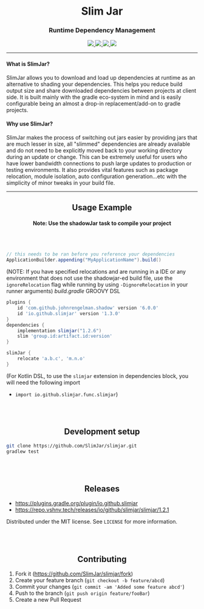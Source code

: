 <h1 align="center">Slim Jar</h1>
<h3 align="center">Runtime Dependency Management</h3>
  <div align="center">
    <a href="https://github.com/SlimJar/slimjar/">
        <img src="https://img.shields.io/github/license/SlimJar/slimjar">
    </a>
    <a href="https://github.com/SlimJar/slimjar/actions/workflows/gradle.yml">
        <img src="https://github.com/SlimJar/slimjar/actions/workflows/gradle.yml/badge.svg">
    </a>
    <a href="https://plugins.gradle.org/plugin/io.github.slimjar">
        <img src="https://img.shields.io/maven-metadata/v.svg?label=gradle-plugin&metadataUrl=https%3A%2F%2Fplugins.gradle.org%2Fm2%2Fio%2Fgithub%2Fslimjar%2Fio.github.slimjar.gradle.plugin%2Fmaven-metadata.xml">
    </a>
    <a href="https://repo.vshnv.tech/releases/io/github/slimjar/slimjar">
        <img src="https://img.shields.io/maven-metadata/v.svg?label=maven&metadataUrl=https%3A%2F%2Frepo.vshnv.tech%2Fio%2Fgithub%2Fslimjar%2Fslimjar%2Fmaven-metadata.xml">
    </a>
  </div>

<hr>

<h4>What is SlimJar?</h4>

SlimJar allows you to download and load up dependencies at runtime as an alternative to shading your dependencies. This
helps you reduce build output size and share downloaded dependencies between projects at client side. It is built mainly
with the gradle eco-system in mind and is easily configurable being an almost a drop-in replacement/add-on to gradle
projects.

<h4>Why use SlimJar?</h4>

SlimJar makes the process of switching out jars easier by providing jars that are much lesser in size, all "slimmed"
dependencies are already available and do not need to be explicitly moved back to your working directory during an
update or change. This can be extremely useful for users who have lower bandwidth connections to push large updates to
production or testing environments. It also provides vital features such as package relocation, module isolation, auto
configuration generation...etc with the simplicity of minor tweaks in your build file.

<hr>

<h2 align="center">Usage Example</h2>
<h4 align="center">Note: Use the shadowJar task to compile your project</h4>
<br><br>

```java
// this needs to be ran before you reference your dependencies
ApplicationBuilder.appending("MyApplicationName").build()
```

(NOTE: If you have specified relocations and are running in a IDE or any environment that does not use the shadowjar-ed
build file, use the `ignoreRelocation` flag while running by using `-DignoreRelocation` in your runner arguments)
*build.gradle* GROOVY DSL

```groovy
plugins {
    id 'com.github.johnrengelman.shadow' version '6.0.0'
    id 'io.github.slimjar' version '1.3.0'
}
dependencies {
    implementation slimjar("1.2.6")
    slim 'group.id:artifact.id:version'
}

slimJar {
    relocate 'a.b.c', 'm.n.o'
}
```

(For Kotlin DSL, to use the `slimjar` extension in dependencies block, you will need the following import
- `import io.github.slimjar.func.slimjar`)

<br>
<br>
<h2 align="center">Development setup</h2>

```sh
git clone https://github.com/SlimJar/slimjar.git
gradlew test
```

<br>
<br>
<h2 align="center">Releases</h2>

* https://plugins.gradle.org/plugin/io.github.slimjar
* https://repo.vshnv.tech/releases/io/github/slimjar/slimjar/1.2.1

Distributed under the MIT license. See ``LICENSE`` for more information.

<br>
<br>
<h2 align="center">Contributing</h2>

1. Fork it (<https://github.com/SlimJar/slimjar/fork>)
2. Create your feature branch (`git checkout -b feature/abcd`)
3. Commit your changes (`git commit -am 'Added some feature abcd'`)
4. Push to the branch (`git push origin feature/fooBar`)
5. Create a new Pull Request

